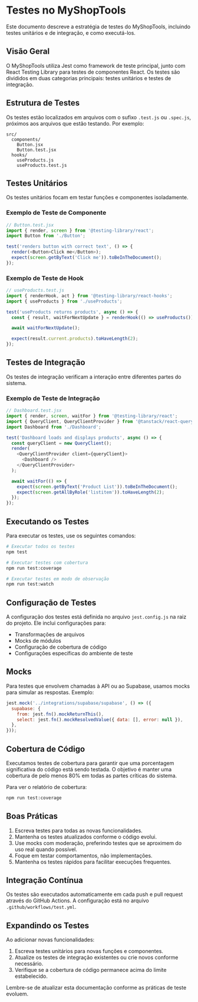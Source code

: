 # Testes no MyShopTools

Este documento descreve a estratégia de testes do MyShopTools, incluindo testes unitários e de integração, e como executá-los.

## Visão Geral

O MyShopTools utiliza Jest como framework de teste principal, junto com React Testing Library para testes de componentes React. Os testes são divididos em duas categorias principais: testes unitários e testes de integração.

## Estrutura de Testes

Os testes estão localizados em arquivos com o sufixo `.test.js` ou `.spec.js`, próximos aos arquivos que estão testando. Por exemplo:

```
src/
  components/
    Button.jsx
    Button.test.jsx
  hooks/
    useProducts.js
    useProducts.test.js
```

## Testes Unitários

Os testes unitários focam em testar funções e componentes isoladamente.

### Exemplo de Teste de Componente

```javascript
// Button.test.jsx
import { render, screen } from '@testing-library/react';
import Button from './Button';

test('renders button with correct text', () => {
  render(<Button>Click me</Button>);
  expect(screen.getByText('Click me')).toBeInTheDocument();
});
```

### Exemplo de Teste de Hook

```javascript
// useProducts.test.js
import { renderHook, act } from '@testing-library/react-hooks';
import { useProducts } from './useProducts';

test('useProducts returns products', async () => {
  const { result, waitForNextUpdate } = renderHook(() => useProducts());

  await waitForNextUpdate();

  expect(result.current.products).toHaveLength(2);
});
```

## Testes de Integração

Os testes de integração verificam a interação entre diferentes partes do sistema.

### Exemplo de Teste de Integração

```javascript
// Dashboard.test.jsx
import { render, screen, waitFor } from '@testing-library/react';
import { QueryClient, QueryClientProvider } from '@tanstack/react-query';
import Dashboard from './Dashboard';

test('Dashboard loads and displays products', async () => {
  const queryClient = new QueryClient();
  render(
    <QueryClientProvider client={queryClient}>
      <Dashboard />
    </QueryClientProvider>
  );

  await waitFor(() => {
    expect(screen.getByText('Product List')).toBeInTheDocument();
    expect(screen.getAllByRole('listitem')).toHaveLength(2);
  });
});
```

## Executando os Testes

Para executar os testes, use os seguintes comandos:

```bash
# Executar todos os testes
npm test

# Executar testes com cobertura
npm run test:coverage

# Executar testes em modo de observação
npm run test:watch
```

## Configuração de Testes

A configuração dos testes está definida no arquivo `jest.config.js` na raiz do projeto. Ele inclui configurações para:

- Transformações de arquivos
- Mocks de módulos
- Configuração de cobertura de código
- Configurações específicas do ambiente de teste

## Mocks

Para testes que envolvem chamadas à API ou ao Supabase, usamos mocks para simular as respostas. Exemplo:

```javascript
jest.mock('../integrations/supabase/supabase', () => ({
  supabase: {
    from: jest.fn().mockReturnThis(),
    select: jest.fn().mockResolvedValue({ data: [], error: null }),
  },
}));
```

## Cobertura de Código

Executamos testes de cobertura para garantir que uma porcentagem significativa do código está sendo testada. O objetivo é manter uma cobertura de pelo menos 80% em todas as partes críticas do sistema.

Para ver o relatório de cobertura:

```bash
npm run test:coverage
```

## Boas Práticas

1. Escreva testes para todas as novas funcionalidades.
2. Mantenha os testes atualizados conforme o código evolui.
3. Use mocks com moderação, preferindo testes que se aproximem do uso real quando possível.
4. Foque em testar comportamentos, não implementações.
5. Mantenha os testes rápidos para facilitar execuções frequentes.

## Integração Contínua

Os testes são executados automaticamente em cada push e pull request através do GitHub Actions. A configuração está no arquivo `.github/workflows/test.yml`.

## Expandindo os Testes

Ao adicionar novas funcionalidades:

1. Escreva testes unitários para novas funções e componentes.
2. Atualize os testes de integração existentes ou crie novos conforme necessário.
3. Verifique se a cobertura de código permanece acima do limite estabelecido.

Lembre-se de atualizar esta documentação conforme as práticas de teste evoluem.